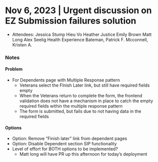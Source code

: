 # Nov 6, 2023 | Urgent discussion on EZ Submission failures solution
- Attendees: Jessica Stump  Hieu Vo Heather Justice Emily Brown Matt Long Alex Seelig Health Experience Bateman, Patrick F. Mcconnell, Kristen A.

### Notes

#### Problem
- For Dependents page with Multiple Response pattern
     - Veterans select the FInish Later link, but still have required fields empty
     - When the Veterans return to complete the form, the frontend validation does not have a mechanism in place to catch the empty required fields within the multiple response pattern
     - The form is submitted, but fails due to not having data in the required fields
 
#### Options
- Option: Remove “Finish later” link from dependent pages
- Option: Disable Dependent section SIP functionality
- Level of effort for BOTH options to be implemented?
     - Matt long will have PR up this afternoon for today’s deployment
